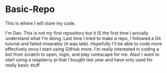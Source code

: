 # Basic-Repo
This is where I will store my code.

I'm Dan. This is not my first repository but it IS the first time I actually understand what I'm doing.
Last time I tried to make a repo, I followed a Git tutorial and failed miserably (it was late).
Hopefully I'll be able to code more effectively once I start using GitHub more.
I'm really interested in coding a bot from scratch to open, login, and play runescape for me.
Also! I want to start using a raspberry pi that I bought last year and have only used for really basic stuff

